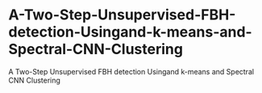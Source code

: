 # A-Two-Step-Unsupervised-FBH-detection-Usingand-k-means-and-Spectral-CNN-Clustering
A Two-Step Unsupervised FBH detection Usingand k-means and Spectral CNN Clustering
